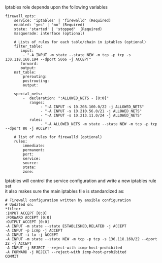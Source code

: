 Iptables role depends upon the following variables

    firewall_opts:
        service: 'iptables' | 'firewalld' (Required) 
        enabled: 'yes' | 'no' (Required)
        state: 'started' | 'stopped'  (Required)
        masquerade: interface (optional)
        
        # Lists of rules for each table/chain in iptables (optional)
        filter_table:
           input:  
            - "-A INPUT -m state --state NEW -m tcp -p tcp -s 130.118.160.194 --dport 5666 -j ACCEPT"
           forward:
           output:
        nat_table:
            prerouting:
            postrouting:
            output:

        special_nets:
            -  declaration: ":ALLOWED_NETS - [0:0]"
               ranges:
                    - "-A INPUT -s 10.208.100.0/22 -j ALLOWED_NETS"
                    - "-A INPUT -s 10.210.56.0/21 -j ALLOWED_NETS"
                    - "-A INPUT -s 10.213.11.0/24 -j ALLOWED_NETS"
               rules:
                    - "-A ALLOWED_NETS -m state --state NEW -m tcp -p tcp --dport 80 -j ACCEPT"
            
        # list of rules for firewalld (optional)
        rules:
            immediate: 
            permanent: 
            port: 
            service: 
            source: 
            state: 
            zone:        

Iptables will control the service configuration and write a new iptables rule set     
it also makes sure the main iptables file is standardized
as:

    # Firewall configuration written by ansible configuration
    # Updated on: 
    *filter
    :INPUT ACCEPT [0:0]
    :FORWARD ACCEPT [0:0]
    :OUTPUT ACCEPT [0:0]
    -A INPUT -m state --state ESTABLISHED,RELATED -j ACCEPT
    -A INPUT -p icmp -j ACCEPT
    -A INPUT -i lo -j ACCEPT
    -A INPUT -m state --state NEW -m tcp -p tcp -s 130.118.160/22 --dport 22 -j ACCEPT
    -A INPUT -j REJECT --reject-with icmp-host-prohibited
    -A FORWARD -j REJECT --reject-with icmp-host-prohibited
    COMMIT
    

                